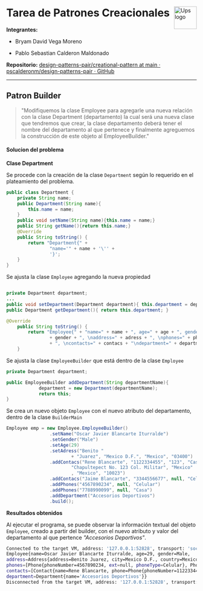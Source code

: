 # 

<a>
<img src="https://upload.wikimedia.org/wikipedia/commons/thumb/b/b0/Logo_Universidad_Polit%C3%A9cnica_Salesiana_del_Ecuador.png/800px-Logo_Universidad_Polit%C3%A9cnica_Salesiana_del_Ecuador.png" alt="Ups logo" title="Aimeos" align="right" height="60" />
</a>

# Tarea de Patrones Creacionales

**Integrantes:**

* Bryam David Vega Moreno

* Pablo Sebastian Calderon Maldonado

**Repositorio:** [design-patterns-pair/creational-pattern at main · pscalderonm/design-patterns-pair · GitHub](https://github.com/pscalderonm/design-patterns-pair/tree/main/creational-pattern)

-------------------

## Patron Builder

> "Modifiquemos la clase Employee para agregarle una nueva relación con la clase Department (departamento) la cual será una nueva clase que tendremos que crear, la clase departamento deberá tener el nombre del departamento al que pertenece y finalmente agreguemos la construcción de este objeto al EmployeeBuilder."

#### Solucion del problema

**Clase Department**

Se procede con la creación de la clase `Department` según lo requerido en el plateamiento del problema.

``` java
public class Department {
    private String name;
    public Department(String name){
        this.name = name;
    }
    public void setName(String name){this.name = name;}
    public String getName(){return this.name;}
    @Override
    public String toString() {
        return "Department{" +
                "name='" + name + '\'' +
                '}';
    }
}
```
Se ajusta la clase `Employee` agregando la nueva propiedad

``` java

private Department department;
... 
public void setDepartment(Department department){ this.department = department; }
public Department getDepartment(){ return this.department; }

@Override
    public String toString() {
        return "Employee{" + "name=" + name + ", age=" + age + ", gender=" 
                + gender + ", \naddress=" + adress + ", \nphones=" + phones
                + ", \ncontacts=" + contacs + "\ndepartment=" + department +  '}';
    }
```

Se ajusta la clase `EmployeeBuilder` que está dentro de la clase `Employee`
``` java
private Department department;

public EmployeeBuilder addDepartment(String departmentName){
            department = new Department(departmentName);
            return this;
}
```
Se crea un nuevo objeto `Employee` con el nuevo atributo del departamento, dentro de la clase `BuilderMain`

``` java
Employee emp = new Employee.EmployeeBuilder()
                .setName("Oscar Javier Blancarte Iturralde")
                .setGender("Male")
                .setAge(29)
                .setAdress("Benito "
                        + "Juarez", "Mexico D.F.", "Mexico", "03400")
                .addContacs("Rene Blancarte", "1122334455", "123", "Casa",
                        "Chapultepect No. 123 Col. Militar", "Mexico"
                        , "Mexico", "10023")
                .addContacs("Jaime Blancarte", "3344556677", null, "Celular")
                .addPhones("4567890234", null, "Celular")
                .addPhones("7788990099", null, "Casa")
                .addDepartment("Accesorios Deportivos")
                .build();
```

**Resultados obtenidos**

Al ejecutar el programa, se puede observar la información textual del objeto `Employee`, creado a partir del builder, con el nuevo atributo y valor del departamento al que pertence _"Accesorios Deportivos"_.

```bash
Connected to the target VM, address: '127.0.0.1:52828', transport: 'socket'
Employee{name=Oscar Javier Blancarte Iturralde, age=29, gender=Male, 
address=Address{address=Benito Juarez, city=Mexico D.F., country=Mexico, cp=03400}, 
phones=[Phone{phoneNumber=4567890234, ext=null, phoneType=Celular}, Phone{phoneNumber=7788990099, ext=null, phoneType=Casa}], 
contacts=[Contact{name=Rene Blancarte, phone=Phone{phoneNumber=1122334455, ext=123, phoneType=Casa}}, Contact{name=Jaime Blancarte, phone=Phone{phoneNumber=3344556677, ext=null, phoneType=Celular}}]
department=Department{name='Accesorios Deportivos'}}
Disconnected from the target VM, address: '127.0.0.1:52828', transport: 'socket'
```


